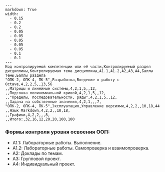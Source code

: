 ```table
---
markdown: True
width:
  - 0.15
  - 0.2
  - 0.2
  - 0.05
  - 0.05
  - 0.05
  - 0.05
  - 0.05
  - 0.1
  - 0.1
---
Код контролируемой компетенции или её части,Контролируемый раздел дисциплины,Контролируемая тема дисциплины,А1.1,А1.2,А2,А3,А4,Баллы темы,Баллы раздела
"ОПК-2, ОПК-4, ПК-5",Разработка,Введение в работу с Octave,4,2,2,5,,13,56
,,Матрицы и линейные системы,4,2,1,5,,12,
,,Подгонка полиномиальной кривой,4,2,1,5,,12,
,,"Пределы, последовательности, ряды",4,2,1,5,,12,
,,Задача на собственные значения,4,2,1,,,7,
"ОПК-2, ОПК-4, ПК-5",Эксплуатация,Управление версиями,4,2,2,,10,18,44
,,Язык Markdown,4,2,2,,10,18,
,,Графики,4,2,2,,,8,
,,Итого:,32,16,12,20,20,100,100
```

### Формы контроля уровня освоения ООП:

- А1.1: Лабораторные работы. Выполнение.
- А1.2: Лабораторные работы. Самопроверка и взаимопроверка.
- А2: Доклады по темам.
- А3: Групповой проект.
- А4: Индивидуальный проект.
